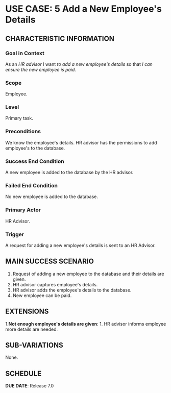 # USE CASE: 5 Add a New Employee's Details

## CHARACTERISTIC INFORMATION

### Goal in Context

As an *HR advisor* I want *to add a new employee's details* so that *I can ensure the new employee is paid.*

### Scope

Employee.

### Level

Primary task.

### Preconditions

We know the employee's details. HR advisor has the permissions to add employee's to the database.

### Success End Condition

A new employee is added to the database by the HR advisor.

### Failed End Condition

No new employee is added to the database.

### Primary Actor

HR Advisor.

### Trigger

A request for adding a new employee's details is sent to an HR Advisor.

## MAIN SUCCESS SCENARIO

1. Request of adding a new employee to the database and their details are given.
2. HR advisor captures employee's details.
3. HR advisor adds the employee's details to the database.
4. New employee can be paid.

## EXTENSIONS

1.**Not enough employee's details are given**:
    1. HR advisor informs employee more details are needed.

## SUB-VARIATIONS

None.

## SCHEDULE

**DUE DATE**: Release 7.0